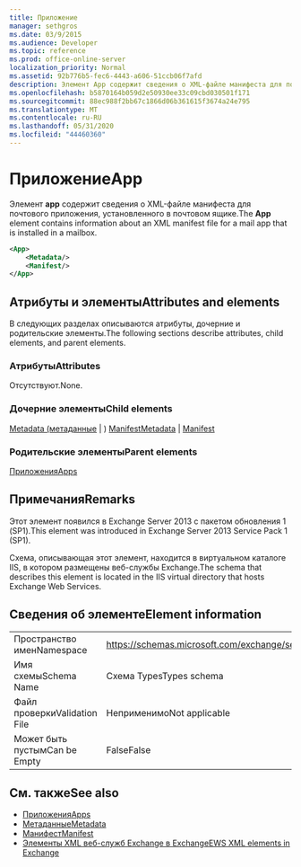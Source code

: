 ```yaml
---
title: Приложение
manager: sethgros
ms.date: 03/9/2015
ms.audience: Developer
ms.topic: reference
ms.prod: office-online-server
localization_priority: Normal
ms.assetid: 92b776b5-fec6-4443-a606-51ccb06f7afd
description: Элемент App содержит сведения о XML-файле манифеста для почтового приложения, установленного в почтовом ящике.
ms.openlocfilehash: b5870164b059d2e50930ee33c09cbd030501f171
ms.sourcegitcommit: 88ec988f2bb67c1866d06b361615f3674a24e795
ms.translationtype: MT
ms.contentlocale: ru-RU
ms.lasthandoff: 05/31/2020
ms.locfileid: "44460360"
---
```

# <a name="app"></a><span data-ttu-id="b2596-103">Приложение</span><span class="sxs-lookup"><span data-stu-id="b2596-103">App</span></span>

<span data-ttu-id="b2596-104">Элемент **app** содержит сведения о XML-файле манифеста для почтового приложения, установленного в почтовом ящике.</span><span class="sxs-lookup"><span data-stu-id="b2596-104">The **App** element contains information about an XML manifest file for a mail app that is installed in a mailbox.</span></span> 
  
```XML
<App>
    <Metadata/>
    <Manifest/>
</App>
```

## <a name="attributes-and-elements"></a><span data-ttu-id="b2596-105">Атрибуты и элементы</span><span class="sxs-lookup"><span data-stu-id="b2596-105">Attributes and elements</span></span>

<span data-ttu-id="b2596-106">В следующих разделах описываются атрибуты, дочерние и родительские элементы.</span><span class="sxs-lookup"><span data-stu-id="b2596-106">The following sections describe attributes, child elements, and parent elements.</span></span>
  
### <a name="attributes"></a><span data-ttu-id="b2596-107">Атрибуты</span><span class="sxs-lookup"><span data-stu-id="b2596-107">Attributes</span></span>

<span data-ttu-id="b2596-108">Отсутствуют.</span><span class="sxs-lookup"><span data-stu-id="b2596-108">None.</span></span>
  
### <a name="child-elements"></a><span data-ttu-id="b2596-109">Дочерние элементы</span><span class="sxs-lookup"><span data-stu-id="b2596-109">Child elements</span></span>

<span data-ttu-id="b2596-110">[Metadata (метаданные](metadata-ex15websvcsotherref.md)  |  ) [Manifest](manifest.md)</span><span class="sxs-lookup"><span data-stu-id="b2596-110">[Metadata](metadata-ex15websvcsotherref.md) | [Manifest](manifest.md)</span></span>
  
### <a name="parent-elements"></a><span data-ttu-id="b2596-111">Родительские элементы</span><span class="sxs-lookup"><span data-stu-id="b2596-111">Parent elements</span></span>

[<span data-ttu-id="b2596-112">Приложения</span><span class="sxs-lookup"><span data-stu-id="b2596-112">Apps</span></span>](apps.md)
  
## <a name="remarks"></a><span data-ttu-id="b2596-113">Примечания</span><span class="sxs-lookup"><span data-stu-id="b2596-113">Remarks</span></span>

<span data-ttu-id="b2596-114">Этот элемент появился в Exchange Server 2013 с пакетом обновления 1 (SP1).</span><span class="sxs-lookup"><span data-stu-id="b2596-114">This element was introduced in Exchange Server 2013 Service Pack 1 (SP1).</span></span>
  
<span data-ttu-id="b2596-115">Схема, описывающая этот элемент, находится в виртуальном каталоге IIS, в котором размещены веб-службы Exchange.</span><span class="sxs-lookup"><span data-stu-id="b2596-115">The schema that describes this element is located in the IIS virtual directory that hosts Exchange Web Services.</span></span>
  
## <a name="element-information"></a><span data-ttu-id="b2596-116">Сведения об элементе</span><span class="sxs-lookup"><span data-stu-id="b2596-116">Element information</span></span>

|||
|:-----|:-----|
|<span data-ttu-id="b2596-117">Пространство имен</span><span class="sxs-lookup"><span data-stu-id="b2596-117">Namespace</span></span>  <br/> |https://schemas.microsoft.com/exchange/services/2006/types  <br/> |
|<span data-ttu-id="b2596-118">Имя схемы</span><span class="sxs-lookup"><span data-stu-id="b2596-118">Schema Name</span></span>  <br/> |<span data-ttu-id="b2596-119">Схема Types</span><span class="sxs-lookup"><span data-stu-id="b2596-119">Types schema</span></span>  <br/> |
|<span data-ttu-id="b2596-120">Файл проверки</span><span class="sxs-lookup"><span data-stu-id="b2596-120">Validation File</span></span>  <br/> |<span data-ttu-id="b2596-121">Неприменимо</span><span class="sxs-lookup"><span data-stu-id="b2596-121">Not applicable</span></span>  <br/> |
|<span data-ttu-id="b2596-122">Может быть пустым</span><span class="sxs-lookup"><span data-stu-id="b2596-122">Can be Empty</span></span>  <br/> |<span data-ttu-id="b2596-123">False</span><span class="sxs-lookup"><span data-stu-id="b2596-123">False</span></span>  <br/> |
   
## <a name="see-also"></a><span data-ttu-id="b2596-124">См. также</span><span class="sxs-lookup"><span data-stu-id="b2596-124">See also</span></span>

- [<span data-ttu-id="b2596-125">Приложения</span><span class="sxs-lookup"><span data-stu-id="b2596-125">Apps</span></span>](apps.md)
- [<span data-ttu-id="b2596-126">Метаданные</span><span class="sxs-lookup"><span data-stu-id="b2596-126">Metadata</span></span>](metadata-ex15websvcsotherref.md)
- [<span data-ttu-id="b2596-127">Манифест</span><span class="sxs-lookup"><span data-stu-id="b2596-127">Manifest</span></span>](manifest.md)
- [<span data-ttu-id="b2596-128">Элементы XML веб-служб Exchange в Exchange</span><span class="sxs-lookup"><span data-stu-id="b2596-128">EWS XML elements in Exchange</span></span>](ews-xml-elements-in-exchange.md)

